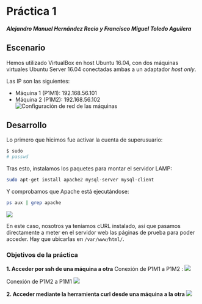 # Práctica 1
##### Alejandro Manuel Hernández Recio y Francisco Miguel Toledo Aguilera

## Escenario
Hemos utilizado VirtualBox en host Ubuntu 16.04, con dos máquinas virtuales Ubuntu Server 16.04 conectadas ambas a un adaptador *host only*.

Las IP son las siguientes:
 - Máquina 1 (P1M1): 192.168.56.101
 - Máquina 2 (P1M2): 192.168.56.102
![Configuración de red de las máquinas](https://i.imgur.com/1hrKknz.png)

## Desarrollo
Lo primero que hicimos fue activar la cuenta de superusuario:
```sh
$ sudo
# passwd
```
Tras esto, instalamos los paquetes para montar el servidor LAMP:
```sh
sudo apt-get install apache2 mysql-server mysql-client
```
Y comprobamos que Apache está ejecutándose:
```sh
ps aux | grep apache
```
![](https://imgur.com/udts8x4.jpg)

En este caso, nosotros ya teníamos cURL instalado, así que pasamos directamente a meter en el servidor web las páginas de prueba para poder acceder. Hay que ubicarlas en ``/var/www/html/``.

### Objetivos de la práctica

**1. Acceder por ssh de una máquina a otra**
	Conexión de P1M1 a P1M2	:
	![](https://imgur.com/yLIBVxV.jpg)

Conexión de P1M2 a P1M1
![](https://imgur.com/BbdEVU5.jpg)

**2. Acceder mediante la herramienta curl desde una máquina a la otra**
![](https://imgur.com/VM0WmDv.jpg)
